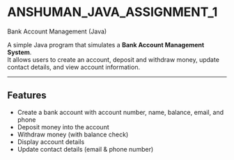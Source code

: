 # ANSHUMAN_JAVA_ASSIGNMENT_1

Bank Account Management (Java)

A simple Java program that simulates a **Bank Account Management System**.  
It allows users to create an account, deposit and withdraw money, update contact details, and view account information.

---

##  Features

-  Create a bank account with account number, name, balance, email, and phone  
-  Deposit money into the account  
-  Withdraw money (with balance check)  
-  Display account details  
-  Update contact details (email & phone number)
